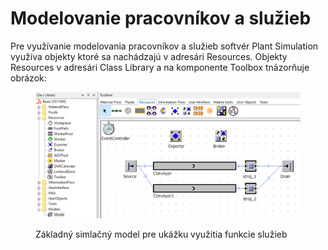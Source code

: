 # Modelovanie pracovníkov a služieb

Pre využívanie modelovania pracovníkov a služieb softvér Plant Simulation využíva objekty ktoré sa nachádzajú v adresári Resources. Objekty Resources v adresári Class Library a na komponente Toolbox tnázorňuje obrázok:

<figure><img src="../.gitbook/assets/zakl_sluzby.png" alt=""><figcaption><p>Základný simlačný model pre ukážku využitia funkcie služieb</p></figcaption></figure>

